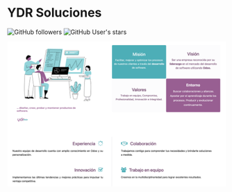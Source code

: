# YDR Soluciones

![GitHub followers](https://img.shields.io/github/followers/ydrsoluciones) ![GitHub User's stars](https://img.shields.io/github/stars/ydrsoluciones)

![Presentations](./images/banner.png)
